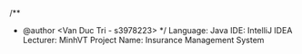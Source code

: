 /**
 * @author <Van Duc Tri - s3978223>
 */
Language: Java
IDE: IntelliJ IDEA
Lecturer: MinhVT
Project Name: Insurance Management System
